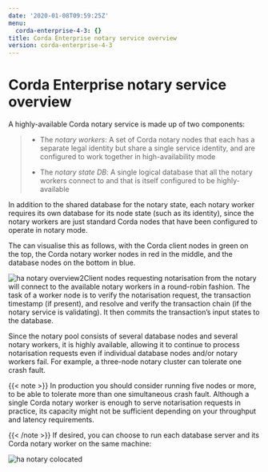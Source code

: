 ```yaml
---
date: '2020-01-08T09:59:25Z'
menu:
  corda-enterprise-4-3: {}
title: Corda Enterprise notary service overview
version: corda-enterprise-4-3
---
```



# Corda Enterprise notary service overview

A highly-available Corda notary service is made up of two components:

> 
> 
> * The *notary workers*: A set of Corda notary nodes that each has a separate legal identity but
>                         share a single service identity, and are configured to work together in high-availability mode
> 
> 
> * The *notary state DB*: A single logical database that all the notary workers connect to and
>                         that is itself configured to be highly-available
> 
> 
In addition to the shared database for the notary state, each notary worker requires its own
            database for its node state (such as its identity), since the notary workers are just standard
            Corda nodes that have been configured to operate in notary mode.

The can visualise this as follows, with the Corda client nodes in green on the top, the Corda
            notary worker nodes in red in the middle, and the database nodes on the bottom in blue.

![ha notary overview2](running-a-notary-cluster/resources/ha-notary-overview2.png "ha notary overview2")Client nodes requesting notarisation from the notary will connect to the available notary workers
            in a round-robin fashion. The task of a worker node is to verify the notarisation request, the
            transaction timestamp (if present), and resolve and verify the transaction chain (if the notary
            service is validating). It then commits the transaction’s input states to the database.

Since the notary pool consists of several database nodes and several notary workers, it is highly
            available, allowing it to continue to process notarisation requests even if individual database
            nodes and/or notary workers fail. For example, a three-node notary cluster can tolerate one crash
            fault.


{{< note >}}
In production you should consider running five nodes or more, to be able to
                tolerate more than one simultaneous crash fault. Although a single Corda notary
                worker is enough to serve notarisation requests in practice, its capacity might
                not be sufficient depending on your throughput and latency requirements.

{{< /note >}}
If desired, you can choose to run each database server and its Corda notary worker on the same
            machine:

![ha notary colocated](running-a-notary-cluster/resources/ha-notary-colocated.png "ha notary colocated")
